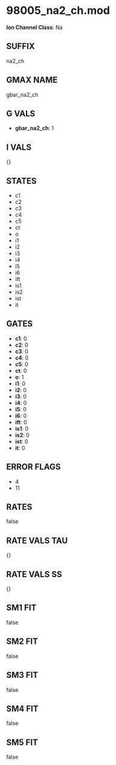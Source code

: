 # 98005_na2_ch.mod

**Ion Channel Class**: Na

## SUFFIX

na2_ch

## GMAX NAME

gbar_na2_ch

## G VALS

- **gbar_na2_ch**: 1

## I VALS

{}

## STATES

- c1
- c2
- c3
- c4
- c5
- ct
- o
- i1
- i2
- i3
- i4
- i5
- i6
- ift
- is1
- is2
- ist
- it

## GATES

- **c1**: 0
- **c2**: 0
- **c3**: 0
- **c4**: 0
- **c5**: 0
- **ct**: 0
- **o**: 1
- **i1**: 0
- **i2**: 0
- **i3**: 0
- **i4**: 0
- **i5**: 0
- **i6**: 0
- **ift**: 0
- **is1**: 0
- **is2**: 0
- **ist**: 0
- **it**: 0

## ERROR FLAGS

- 4
- 11

## RATES

false

## RATE VALS TAU

{}

## RATE VALS SS

{}

## SM1 FIT

false

## SM2 FIT

false

## SM3 FIT

false

## SM4 FIT

false

## SM5 FIT

false
